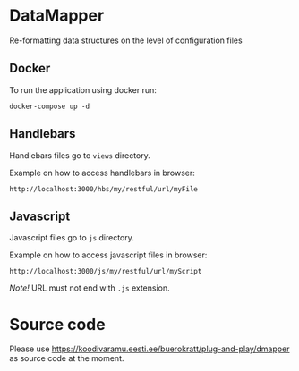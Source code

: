 # DataMapper

Re-formatting data structures on the level of configuration files

## Docker

To run the application using docker run:

```
docker-compose up -d
```

## Handlebars

Handlebars files go to `views` directory.

Example on how to access handlebars in browser:

```
http://localhost:3000/hbs/my/restful/url/myFile
```

## Javascript

Javascript files go to `js` directory.

Example on how to access javascript files in browser:

```
http://localhost:3000/js/my/restful/url/myScript
```

*Note!* URL must not end with `.js` extension.

# Source code

Please use https://koodivaramu.eesti.ee/buerokratt/plug-and-play/dmapper as source code at the moment.
